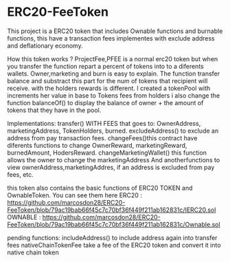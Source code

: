 # ERC20-FeeToken
This project is a ERC20 token that includes Ownable functions and burnable functions, this have a transaction fees implementes with exclude address and deflationary economy.

How this token works ?
ProjectFee,PFEE is a normal erc20 token but when you transfer the function repart a percent of tokens into to a diferents wallets.
Owner,marketing and burn is easy to explain. The function transfer balance and substract this part for the num of tokens that recipient will receive.
with the holders rewards is different. I created a tokenPool with increments her value in base to Tokens fees from holders i also change the function balanceOf()
to display the balance of owner + the amount of tokens that they have in the pool.

Implementations:
transfer() WITH FEES that goes to: OwnerAddress, marketingAddress, TokenHolders, burned.
excludeAddress() to exclude an address from pay transaction fees.
changeFees()this contract have diferents functions to change OwnerReward, marketingReward, burnedAmount, HodersReward.
changeMarketingWallet() this function allows the owner to change the marketingAddress 
And anotherfunctions to view ownerAddress,marketingAddres, if an address is excluded from pay fees, etc.

this token also contains the basic functions of ERC20 TOKEN and OwnableToken.
You can see them here
ERC20 : https://github.com/marcosdon28/ERC20-FeeToken/blob/79ac19bab66f45c7c70bf36f449f211ab162831c/IERC20.sol
OWNABLE : https://github.com/marcosdon28/ERC20-FeeToken/blob/79ac19bab66f45c7c70bf36f449f211ab162831c/Ownable.sol


pending functions:
includeAddress() to include address again into transfer fees
nativeChainTokenFee take a fee of the ERC20 token and convert it into native chain token



